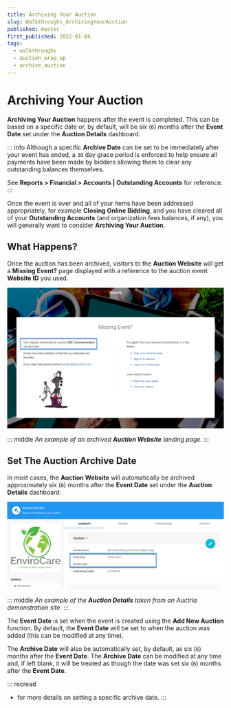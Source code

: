 ```yaml
---
title: Archiving Your Auction
slug: Walkthroughs_ArchivingYourAuction
published: master
first_published: 2022-01-04
tags:
  - walkthroughs
  - auction_wrap_up
  - archive_auction
---
```


# Archiving Your Auction <New/>

**Archiving Your Auction** happens after the event is completed. This can be based on a specific date or, by default, will be six (`6`) months after the **Event Date** set under the **Auction Details** dashboard.

::: info
Although a specific **Archive Date** can be set to be immediately after your event has ended, a `30` day grace period is enforced to help ensure all payments have been made by bidders allowing them to clear any outstanding balances themselves.

See **<IndexLink slug="FinancialReports" anchor="accounts">Reports > Financial > Accounts</IndexLink> | Outstanding Accounts** for reference.
:::

Once the event is over and all of your items have been addressed appropriately, for example **Closing Online Bidding**, and you have cleared all of your **Outstanding Accounts** (and organization fees balances, if any), you will generally want to consider **Archiving Your Auction**.

<Linked slug="AuctionDetails"/>
<Linked slug="Walkthroughs_ClosingOnlineBidding"/>

## What Happens?

Once the auction has been archived, visitors to the **Auction Website** will get a **Missing Event?** page displayed with a reference to the auction event **Website ID** you used.

![img](./index.assets/MissingEventPage.png)

::: middle
*An example of an archived __Auction Website__ landing page.*
:::

<HRDiv/>

## Set The Auction Archive Date

In most cases, the **Auction Website** will automatically be archived approximately six (`6`) months after the **Event Date** set under the **Auction Details** dashboard.

![img](./index.assets/AuctionDetails.png)

::: middle
*An example of the __Auction Details__ taken from an Auctria demonstration site.*
:::

The **Event Date** is set when the event is created using the **Add New Auction** function. By default, the **Event Date** will be set to when the auction was added (this can be modified at any time).

The **Archive Date** will also be automatically set, by default, as six (`6`) months after the **Event Date**. The **Archive Date** can be modified at any time and, if left blank, it will be treated as though the date was set six (`6`) months after the **Event Date**.

<Link/> <IndexLink slug="AddAuction"/>

::: recread
- <IndexLink slug="ArchiveAuction"/> for more details on setting a specific archive date.
:::

<ChildPages/>
<Revised text="Added" date="2022-01-12"/>
